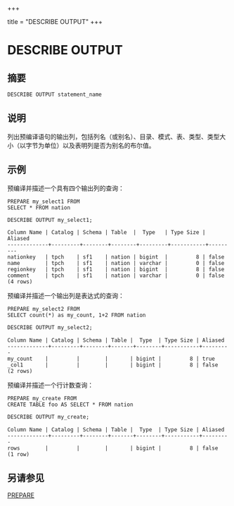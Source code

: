 +++

title = "DESCRIBE OUTPUT"
+++

# DESCRIBE OUTPUT

## 摘要

``` sql
DESCRIBE OUTPUT statement_name
```

## 说明

列出预编译语句的输出列，包括列名（或别名）、目录、模式、表、类型、类型大小（以字节为单位）以及表明列是否为别名的布尔值。

## 示例

预编译并描述一个具有四个输出列的查询：

    PREPARE my_select1 FROM
    SELECT * FROM nation

``` sql
DESCRIBE OUTPUT my_select1;
```

```
Column Name | Catalog | Schema | Table  |  Type   | Type Size | Aliased
-------------+---------+--------+--------+---------+-----------+---------
nationkey   | tpch    | sf1    | nation | bigint  |         8 | false
name        | tpch    | sf1    | nation | varchar |         0 | false
regionkey   | tpch    | sf1    | nation | bigint  |         8 | false
comment     | tpch    | sf1    | nation | varchar |         0 | false
(4 rows)
```

预编译并描述一个输出列是表达式的查询：

    PREPARE my_select2 FROM
    SELECT count(*) as my_count, 1+2 FROM nation

``` sql
DESCRIBE OUTPUT my_select2;
```

```
Column Name | Catalog | Schema | Table |  Type  | Type Size | Aliased
-------------+---------+--------+-------+--------+-----------+---------
my_count    |         |        |       | bigint |         8 | true
_col1       |         |        |       | bigint |         8 | false
(2 rows)
```

预编译并描述一个行计数查询：

    PREPARE my_create FROM
    CREATE TABLE foo AS SELECT * FROM nation

``` sql
DESCRIBE OUTPUT my_create;
```

```
Column Name | Catalog | Schema | Table |  Type  | Type Size | Aliased
-------------+---------+--------+-------+--------+-----------+---------
rows        |         |        |       | bigint |         8 | false
(1 row)
```

## 另请参见

[PREPARE](./prepare.html)
